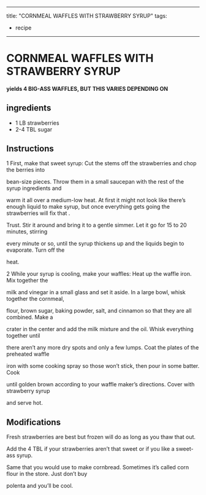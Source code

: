 
---
title: "CORNMEAL WAFFLES WITH STRAWBERRY SYRUP"
tags:
  - recipe
---

# CORNMEAL WAFFLES WITH STRAWBERRY SYRUP

#### yields  4 BIG-ASS WAFFLES, BUT THIS VARIES DEPENDING ON


## ingredients
* 1 LB strawberries 
* 2-4 TBL sugar 


## Instructions

1 First, make that sweet syrup: Cut the stems off the strawberries and chop the berries into

bean-size pieces. Throw them in a small saucepan with the rest of the syrup ingredients and

warm it all over a medium-low heat. At first it might not look like there’s enough liquid to make syrup, but once everything gets going the strawberries will fix that   .

Trust. Stir it around and bring it to a gentle simmer. Let it go for 15 to 20 minutes, stirring

every minute or so, until the syrup thickens up and the liquids begin to evaporate. Turn off the

heat.

2 While your syrup is cooling, make your waffles: Heat up the waffle iron. Mix together the

milk and vinegar in a small glass and set it aside. In a large bowl, whisk together the cornmeal,

flour, brown sugar, baking powder, salt, and cinnamon so that they are all combined. Make a

crater in the center and add the milk mixture and the oil. Whisk everything together until

there aren’t any more dry spots and only a few lumps. Coat the plates of the preheated waffle

iron with some cooking spray so those   won’t stick, then pour in some batter. Cook

until golden brown according to your waffle maker’s directions. Cover with strawberry syrup

and serve hot.



## Modifications
Fresh strawberries are best but frozen will do as long as you thaw that    out.

 Add the 4 TBL if your strawberries aren’t that sweet or if you like a sweet-ass syrup.

 Same    that you would use to make cornbread. Sometimes it’s called corn flour in the store. Just don’t buy

polenta and you’ll be cool.





